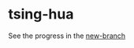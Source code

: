 # tsing-hua
See the progress in the [new-branch](https://github.com/jasonadriann/tsing-hua/tree/new-branch)
